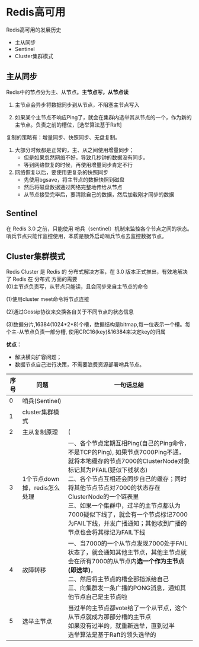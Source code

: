 # Redis高可用



Redis高可用的发展历史

- 主从同步
- Sentinel
- Cluster集群模式



## 主从同步

Redis中的节点分为主、从节点。**主节点写，从节点读**

1. 主节点会异步将数据同步到从节点，不阻塞主节点写入

2. 如果某个主节点不响应Ping了，就会在集群内选举其从节点的一个，作为新的主节点。负责之前的槽位，[选举算法基于Raft]

   

   

复制的策略有：增量同步、快照同步、无盘复制。

1. 大部分时候都是正常的，主、从之间使用增量同步；
   - 但是如果忽然网络不好，导致几秒钟的数据没有同步。
   - 等到网络恢复的时候，再使用增量同步肯定不行
2. 网络恢复以后，要使用更复杂的快照同步
   - 先使用bgsave，将主节点的数据快照到磁盘
   - 然后将磁盘数据通过网络完整地传给从节点
   - 从节点接受完毕后，要清除自己的数据，然后加载刚才同步的数据



## Sentinel

在 Redis 3.0 之前，只能使用 哨兵（sentinel）机制来监控各个节点之间的状态。哨兵节点只能作监控使用，本质是额外启动哨兵节点去监控数据节点。



## Cluster集群模式

Redis Cluster 是 Redis 的 分布式解决方案，在 3.0 版本正式推出，有效地解决了 Redis 在 分布式 方面的需要<br>(0)主节点负责写，从节点只能读，且会同步来自主节点的命令

(1)使用cluster meet命令将节点连接

(2)通过Gossip协议来交换各自关于不同节点的状态信息

(3)数据分片,16384(1024\*2\*8)个槽，数据结构是bitmap,每一位表示一个槽。每个主-从节点负责一部分槽, 使用CRC16(key)&16384来决定key的归属

**优点**：

- 解决横向扩容问题；
- 数据节点自己进行决策，不需要浪费资源部署哨兵节点。



| 序号 | 问题                         | 一句话总结                                                   |
| ---- | ---------------------------- | ------------------------------------------------------------ |
| 0    | 哨兵(Sentinel)               |                                                              |
| 1    | cluster集群模式              |                                                              |
| 2    | 主从复制原理                 | (                                                            |
| 3    | 1个节点down掉，redis怎么处理 | 一、各个节点定期互相Ping(自己的Ping命令，不是TCP的Ping), 如果节点7000Ping不通，就将本地缓存的节点7000的ClusterNode对象标记其为PFAIL(疑似下线状态)<br>二、各个节点互相还会同步自己的缓存；同时将其他节点节点对7000的状态存在ClusterNode的一个链表里<br>三、如果一个集群中，过半的主节点都认为7000疑似下线了，就会有一个节点标记7000为FAIL下线，并发广播通知；其他收到广播的节点也会将其标记为FAIL下线 |
| 4    | 故障转移                     | 一、当7000的一个从节点发现7000处于FAIL状态了，就会通知其他主节点，其他主节点就会在所有7000的从节点内**选一个作为主节点(即选举)**，<br>二、然后将主节点的槽全部指派给自己<br>三、向集群发一条广播的PONG消息，通知其他节点自己是主节点啦 |
| 5    | 选举主节点                   | 当过半的主节点都vote给了一个从节点，这个从节点就成为那部分槽的主节点<br>如果没有过半的，就重新选举，直到过半<br>选举算法是基于Raft的领头选举的 |

